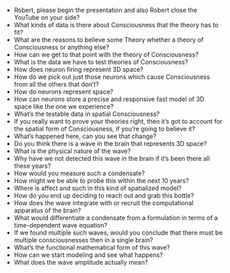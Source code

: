 - Robert, please begin the presentation and also Robert close the YouTube on your side?
- What kinds of data is there about Consciousness that the theory has to fit?
- What are the reasons to believe some Theory whether a theory of Consciousness or anything else?
- How can we get to that point with the theory of Consciousness?
- What is the data we have to test theories of Consciousness?
- How does neuron firing represent 3D space?
- How do we pick out just those neurons which cause Consciousness from all the others that don’t?
- How do neurons represent space?
- How can neurons store a precise and responsive fast model of 3D space like the one we experience?
- What’s the testable data in spatial Consciousness?
- If you really want to prove your theories right, then it’s got to account for the spatial form of Consciousness, if you’re going to believe it?
- What’s happened here, can you see that change?
- Do you think there is a wave in the brain that represents 3D space?
- What is the physical nature of the wave?
- Why have we not detected this wave in the brain if it’s been there all these years?
- How would you measure such a condensate?
- How might we be able to probe this within the next 10 years?
- Where is affect and such in this kind of spatialized model?
- How do you end up deciding to reach out and grab this bottle?
- How does the wave integrate with or recruit the computational apparatus of the brain?
- What would differentiate a condensate from a formulation in terms of a time-dependent wave equation?
- If we found multiple such waves, would you conclude that there must be multiple consciousnesses then in a single brain?
- What’s the functional mathematical form of this wave?
- How can we start modeling and see what happens?
- What does the wave amplitude actually mean?
